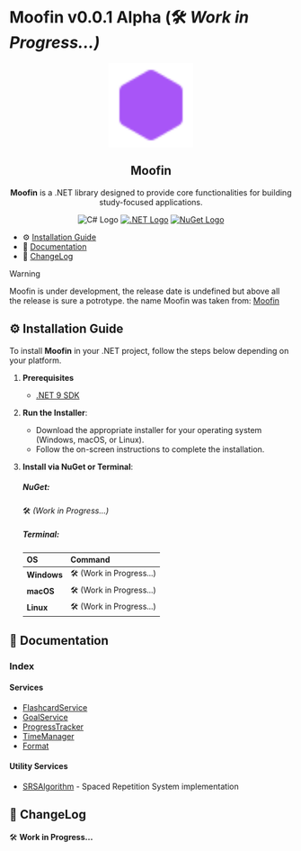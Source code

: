 # Moofin v0.0.1 Alpha (🛠️ *Work in Progress...)*
<p align="center">
    <img height="150px" src="icon.svg" align="center" />
    <h2 align="center">Moofin</h2>
    <p align="center"><strong>Moofin</strong> is a .NET library designed to provide core functionalities for building study-focused applications.</p>
    <p align="center">
       <img src="https://upload.wikimedia.org/wikipedia/commons/b/bd/Logo_C_sharp.svg" alt="C# Logo" width="50"></a>
        <a href="https://dotnet.microsoft.com/en-us/download/dotnet/9.0">
  <img src="https://upload.wikimedia.org/wikipedia/commons/7/7d/Microsoft_.NET_logo.svg" alt=".NET Logo" width="50"></a>
           <a href="https://www.nuget.org/">
  <img src="https://upload.wikimedia.org/wikipedia/commons/2/25/NuGet_project_logo.svg" alt="NuGet Logo" width="50">
</a>
</a>
</p>

- ⚙️ [Installation Guide](#%EF%B8%8F-installation-guide) 
- 📑 [Documentation](#-documentation)
- 📜 [ChangeLog](#-changelog)      

>[!WARNING]
> Moofin is under development, the release date is undefined but above all the release is sure a potrotype.
> the name Moofin was taken from: [Moofin](https://www.twitch.tv/moofin__)

## ⚙️ Installation Guide

To install **Moofin** in your .NET project, follow the steps below depending on your platform.

1. **Prerequisites**
   - [.NET 9 SDK](https://dotnet.microsoft.com/download/dotnet/9.0)
   
2. **Run the Installer**:
   - Download the appropriate installer for your operating system (Windows, macOS, or Linux).
   - Follow the on-screen instructions to complete the installation.

3. **Install via NuGet or Terminal**:
      ##### **NuGet:**
   🛠️ *(Work in Progress...)*

      ##### **Terminal:**
   
   | **OS**     | **Command**                       |
   |------------|-----------------------------------|
   | **Windows**| 🛠️ (Work in Progress...)         |
   | **macOS**  | 🛠️ (Work in Progress...)         |
   | **Linux**  | 🛠️ (Work in Progress...)         |

## 📑 Documentation
### Index
#### Services
- [FlashcardService](./docs/services/FlashcardService.md) 
- [GoalService](./docs/services/GoalService.md)
- [ProgressTracker](./docs/services/ProgressTracker.md)
- [TimeManager](./docs/services/TimeManager.md)
- [Format](./docs/services/Format.md)

#### Utility Services
- [SRSAlgorithm](./docs/services/SRSAlgorithm.md) - Spaced Repetition System implementation


## 📜 ChangeLog

🛠️ **Work in Progress...**
